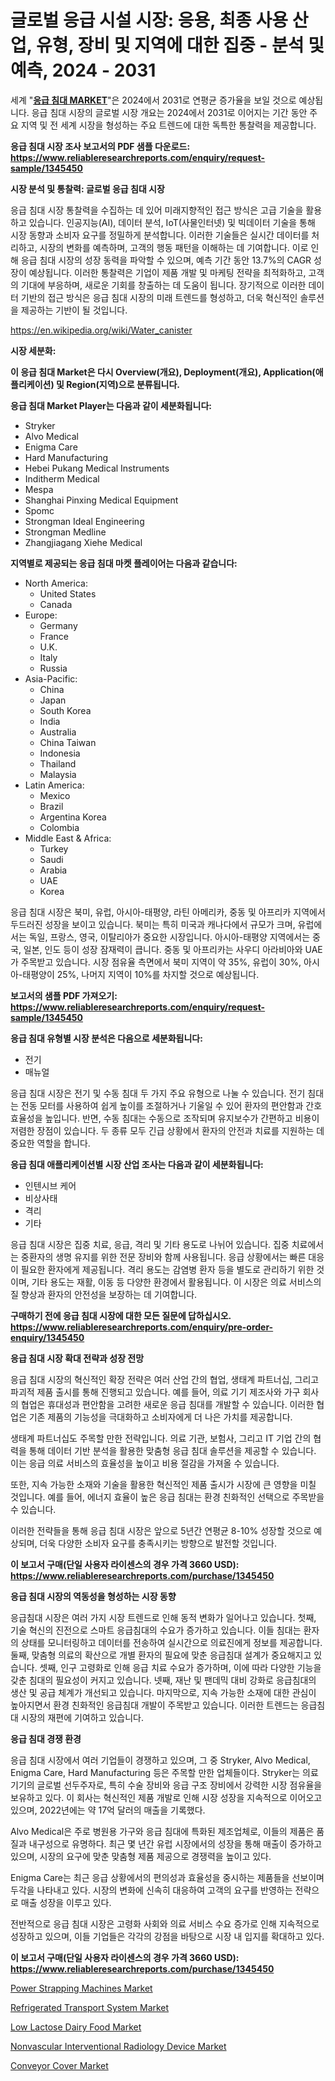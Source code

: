 <p><h1>글로벌 응급 시설 시장: 응용, 최종 사용 산업, 유형, 장비 및 지역에 대한 집중 - 분석 및 예측, 2024 - 2031</h1></p><p>세계 "<strong><a href="https://www.reliableresearchreports.com/global-emergency-beds-market-r1345450?utm_campaign=105&utm_medium=8&utm_source=Github&utm_content=ia&utm_term=24102024&utm_id=emergency-beds">응급 침대 MARKET</a></strong>"은 2024에서 2031로 연평균 증가율을 보일 것으로 예상됩니다. 응급 침대 시장의 글로벌 시장 개요는 2024에서 2031로 이어지는 기간 동안 주요 지역 및 전 세계 시장을 형성하는 주요 트렌드에 대한 독특한 통찰력을 제공합니다.</p>
<p><strong>응급 침대 시장 조사 보고서의 PDF 샘플 다운로드: <a href="https://www.reliableresearchreports.com/enquiry/request-sample/1345450?utm_campaign=105&utm_medium=8&utm_source=Github&utm_content=ia&utm_term=24102024&utm_id=emergency-beds">https://www.reliableresearchreports.com/enquiry/request-sample/1345450</a></strong></p>
<p><strong>시장 분석 및 통찰력: 글로벌 응급 침대 시장</strong></p>
<p><p>응급 침대 시장 통찰력을 수집하는 데 있어 미래지향적인 접근 방식은 고급 기술을 활용하고 있습니다. 인공지능(AI), 데이터 분석, IoT(사물인터넷) 및 빅데이터 기술을 통해 시장 동향과 소비자 요구를 정밀하게 분석합니다. 이러한 기술들은 실시간 데이터를 처리하고, 시장의 변화를 예측하며, 고객의 행동 패턴을 이해하는 데 기여합니다. 이로 인해 응급 침대 시장의 성장 동력을 파악할 수 있으며,  예측 기간 동안 13.7%의 CAGR 성장이 예상됩니다. 이러한 통찰력은 기업이 제품 개발 및 마케팅 전략을 최적화하고, 고객의 기대에 부응하며, 새로운 기회를 창출하는 데 도움이 됩니다. 장기적으로 이러한 데이터 기반의 접근 방식은 응급 침대 시장의 미래 트렌드를 형성하고, 더욱 혁신적인 솔루션을 제공하는 기반이 될 것입니다.</p></p>
<p><a href="%7CAUTHORITHY_DOMAIN_URL%7C?utm_campaign=105&utm_medium=8&utm_source=Github&utm_content=ia&utm_term=24102024&utm_id=emergency-beds">https://en.wikipedia.org/wiki/Water_canister</a></p>
<p><strong>시장 세분화:</strong></p>
<p><strong>이 응급 침대 Market은 다시 Overview(개요), Deployment(개요), Application(애플리케이션) 및 Region(지역)으로 분류됩니다.</strong></p>
<p><strong>응급 침대 Market Player는 다음과 같이 세분화됩니다:</strong></p>
<p><ul><li>Stryker</li><li>Alvo Medical</li><li>Enigma Care</li><li>Hard Manufacturing</li><li>Hebei Pukang Medical Instruments</li><li>Inditherm Medical</li><li>Mespa</li><li>Shanghai Pinxing Medical Equipment</li><li>Spomc</li><li>Strongman Ideal Engineering</li><li>Strongman Medline</li><li>Zhangjiagang Xiehe Medical</li></ul></p>
<p><strong>지역별로 제공되는 응급 침대 마켓 플레이어는 다음과 같습니다:</strong></p>
<p><ul>
    <li>
        North America:
        <ul>
            <li>United States</li>
            <li>Canada</li>
        </ul>
    </li>
    <li>
        Europe:
        <ul>
            <li>Germany</li>
            <li>France</li>
            <li>U.K.</li>
            <li>Italy</li>
            <li>Russia</li>
        </ul>
    </li>
    <li>
        Asia-Pacific:
        <ul>
            <li>China</li>
            <li>Japan</li>
            <li>South Korea</li>
            <li>India</li>
            <li>Australia</li>
            <li>China Taiwan</li>
            <li>Indonesia</li>
            <li>Thailand</li>
            <li>Malaysia</li>
        </ul>
    </li>
    <li>
        Latin America:
        <ul>
            <li>Mexico</li>
            <li>Brazil</li>
            <li>Argentina Korea</li>
            <li>Colombia</li>
        </ul>
    </li>
    <li>
        Middle East & Africa:
        <ul>
            <li>Turkey</li>
            <li>Saudi</li>
            <li>Arabia</li>
            <li>UAE</li>
            <li>Korea</li>
        </ul>
    </li>
    </ul></p>
<p><p>응급 침대 시장은 북미, 유럽, 아시아-태평양, 라틴 아메리카, 중동 및 아프리카 지역에서 두드러진 성장을 보이고 있습니다. 북미는 특히 미국과 캐나다에서 규모가 크며, 유럽에서는 독일, 프랑스, 영국, 이탈리아가 중요한 시장입니다. 아시아-태평양 지역에서는 중국, 일본, 인도 등이 성장 잠재력이 큽니다. 중동 및 아프리카는 사우디 아라비아와 UAE가 주목받고 있습니다. 시장 점유율 측면에서 북미 지역이 약 35%, 유럽이 30%, 아시아-태평양이 25%, 나머지 지역이 10%를 차지할 것으로 예상됩니다.</p></p>
<p><strong>보고서의 샘플 PDF 가져오기: <a href="https://www.reliableresearchreports.com/enquiry/request-sample/1345450?utm_campaign=105&utm_medium=8&utm_source=Github&utm_content=ia&utm_term=24102024&utm_id=emergency-beds">https://www.reliableresearchreports.com/enquiry/request-sample/1345450</a></strong></p>
<p><strong>응급 침대 유형별 시장 분석은 다음으로 세분화됩니다:</strong></p>
<p><ul><li>전기</li><li>매뉴얼</li></ul></p>
<p><p>응급 침대 시장은 전기 및 수동 침대 두 가지 주요 유형으로 나눌 수 있습니다. 전기 침대는 전동 모터를 사용하여 쉽게 높이를 조절하거나 기울일 수 있어 환자의 편안함과 간호 효율성을 높입니다. 반면, 수동 침대는 수동으로 조작되며 유지보수가 간편하고 비용이 저렴한 장점이 있습니다. 두 종류 모두 긴급 상황에서 환자의 안전과 치료를 지원하는 데 중요한 역할을 합니다.</p></p>
<p><strong>응급 침대 애플리케이션별 시장 산업 조사는 다음과 같이 세분화됩니다:</strong></p>
<p><ul><li>인텐시브 케어</li><li>비상사태</li><li>격리</li><li>기타</li></ul></p>
<p><p>응급 침대 시장은 집중 치료, 응급, 격리 및 기타 용도로 나뉘어 있습니다. 집중 치료에서는 중환자의 생명 유지를 위한 전문 장비와 함께 사용됩니다. 응급 상황에서는 빠른 대응이 필요한 환자에게 제공됩니다. 격리 용도는 감염병 환자 등을 별도로 관리하기 위한 것이며, 기타 용도는 재활, 이동 등 다양한 환경에서 활용됩니다. 이 시장은 의료 서비스의 질 향상과 환자의 안전성을 보장하는 데 기여합니다.</p></p>
<p><strong>구매하기 전에 응급 침대 시장에 대한 모든 질문에 답하십시오. <a href="https://www.reliableresearchreports.com/enquiry/pre-order-enquiry/1345450?utm_campaign=105&utm_medium=8&utm_source=Github&utm_content=ia&utm_term=24102024&utm_id=emergency-beds">https://www.reliableresearchreports.com/enquiry/pre-order-enquiry/1345450</a></strong></p>
<p><strong>응급 침대 시장 확대 전략과 성장 전망</strong></p>
<p><p>응급 침대 시장의 혁신적인 확장 전략은 여러 산업 간의 협업, 생태계 파트너십, 그리고 파괴적 제품 출시를 통해 진행되고 있습니다. 예를 들어, 의료 기기 제조사와 가구 회사의 협업은 휴대성과 편안함을 고려한 새로운 응급 침대를 개발할 수 있습니다. 이러한 협업은 기존 제품의 기능성을 극대화하고 소비자에게 더 나은 가치를 제공합니다.</p><p>생태계 파트너십도 주목할 만한 전략입니다. 의료 기관, 보험사, 그리고 IT 기업 간의 협력을 통해 데이터 기반 분석을 활용한 맞춤형 응급 침대 솔루션을 제공할 수 있습니다. 이는 응급 의료 서비스의 효율성을 높이고 비용 절감을 가져올 수 있습니다.</p><p>또한, 지속 가능한 소재와 기술을 활용한 혁신적인 제품 출시가 시장에 큰 영향을 미칠 것입니다. 예를 들어, 에너지 효율이 높은 응급 침대는 환경 친화적인 선택으로 주목받을 수 있습니다.</p><p>이러한 전략들을 통해 응급 침대 시장은 앞으로 5년간 연평균 8-10% 성장할 것으로 예상되며, 더욱 다양한 소비자 요구를 충족시키는 방향으로 발전할 것입니다.</p></p>
<p><strong>이 보고서 구매(단일 사용자 라이센스의 경우 가격 3660 USD): <a href="https://www.reliableresearchreports.com/purchase/1345450?utm_campaign=105&utm_medium=8&utm_source=Github&utm_content=ia&utm_term=24102024&utm_id=emergency-beds">https://www.reliableresearchreports.com/purchase/1345450</a></strong></p>
<p><strong>응급 침대 시장의 역동성을 형성하는 시장 동향</strong></p>
<p><p>응급침대 시장은 여러 가지 시장 트렌드로 인해 동적 변화가 일어나고 있습니다. 첫째, 기술 혁신의 진전으로 스마트 응급침대의 수요가 증가하고 있습니다. 이들 침대는 환자의 상태를 모니터링하고 데이터를 전송하여 실시간으로 의료진에게 정보를 제공합니다. 둘째, 맞춤형 의료의 확산으로 개별 환자의 필요에 맞춘 응급침대 설계가 중요해지고 있습니다. 셋째, 인구 고령화로 인해 응급 치료 수요가 증가하며, 이에 따라 다양한 기능을 갖춘 침대의 필요성이 커지고 있습니다. 넷째, 재난 및 팬데믹 대비 강화로 응급침대의 생산 및 공급 체계가 개선되고 있습니다. 마지막으로, 지속 가능한 소재에 대한 관심이 높아지면서 환경 친화적인 응급침대 개발이 주목받고 있습니다. 이러한 트렌드는 응급침대 시장의 재편에 기여하고 있습니다.</p></p>
<p><strong>응급 침대 경쟁 환경</strong></p>
<p><p>응급 침대 시장에서 여러 기업들이 경쟁하고 있으며, 그 중 Stryker, Alvo Medical, Enigma Care, Hard Manufacturing 등은 주목할 만한 업체들이다. Stryker는 의료 기기의 글로벌 선두주자로, 특히 수술 장비와 응급 구조 장비에서 강력한 시장 점유율을 보유하고 있다. 이 회사는 혁신적인 제품 개발로 인해 시장 성장을 지속적으로 이어오고 있으며, 2022년에는 약 17억 달러의 매출을 기록했다. </p><p>Alvo Medical은 주로 병원용 가구와 응급 침대에 특화된 제조업체로, 이들의 제품은 품질과 내구성으로 유명하다. 최근 몇 년간 유럽 시장에서의 성장을 통해 매출이 증가하고 있으며, 시장의 요구에 맞춘 맞춤형 제품 제공으로 경쟁력을 높이고 있다.</p><p>Enigma Care는 최근 응급 상황에서의 편의성과 효율성을 중시하는 제품들을 선보이며 두각을 나타내고 있다. 시장의 변화에 신속히 대응하여 고객의 요구를 반영하는 전략으로 매출 성장을 이루고 있다.</p><p>전반적으로 응급 침대 시장은 고령화 사회와 의료 서비스 수요 증가로 인해 지속적으로 성장하고 있으며, 이들 기업들은 각각의 강점을 바탕으로 시장 내 입지를 확대하고 있다.</p></p>
<p><strong>이 보고서 구매(단일 사용자 라이센스의 경우 가격 3660 USD): <a href="https://www.reliableresearchreports.com/purchase/1345450?utm_campaign=105&utm_medium=8&utm_source=Github&utm_content=ia&utm_term=24102024&utm_id=emergency-beds">https://www.reliableresearchreports.com/purchase/1345450</a></strong></p>
<p><p><a href="https://www.linkedin.com/pulse/power-strapping-machines-market-drivers-challenges-forecast-8fdpe?utm_campaign=105&utm_medium=8&utm_source=Github&utm_content=ia&utm_term=24102024&utm_id=emergency-beds">Power Strapping Machines Market</a></p><p><a href="https://issuu.com/reportprime-2/docs/refrigerated-transport-system-marke_10d7a9551715c0?utm_campaign=105&utm_medium=8&utm_source=Github&utm_content=ia&utm_term=24102024&utm_id=emergency-beds">Refrigerated Transport System Market</a></p><p><a href="https://github.com/JamesCox407/Market-Research-Report-List-1/blob/main/low-lactose-dairy-food-market.md?utm_campaign=105&utm_medium=8&utm_source=Github&utm_content=ia&utm_term=24102024&utm_id=emergency-beds">Low Lactose Dairy Food Market</a></p><p><a href="https://github.com/NasrinKhan99/Market-Research-Report-List-1/blob/main/nonvascular-interventional-radiology-device-market.md?utm_campaign=105&utm_medium=8&utm_source=Github&utm_content=ia&utm_term=24102024&utm_id=emergency-beds">Nonvascular Interventional Radiology Device Market</a></p><p><a href="https://issuu.com/reportprime-2/docs/conveyor-cover-market-size-2030.ppt_9eaa31daa5766a?utm_campaign=105&utm_medium=8&utm_source=Github&utm_content=ia&utm_term=24102024&utm_id=emergency-beds">Conveyor Cover Market</a></p></p>